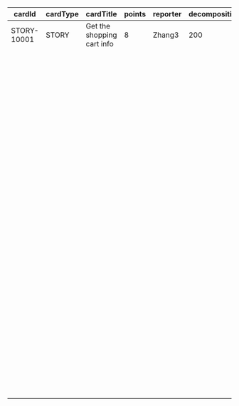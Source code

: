 | cardId | cardType | cardTitle | points | reporter | decompositionCost | startAt | endAt | developer | process | expectCost | actualCost | blockCost | blockType | blockInstruction | blockConsequence |
| --- | --- | --- | --- | --- | --- | --- | --- | --- | --- | --- | --- | --- | --- | --- | --- |
| STORY-10001 | STORY | Get the shopping cart info | 8 | Zhang3 | 200 | 2021-05-19 | 2021-05-27 | Li4 | 1-1 | 60 | 5 |  |  |  |  |
|  |  |  |  |  |  |  |  |  | 1-2 | 60 | 5 |  |  |  |  |
|  |  |  |  |  |  |  |  |  | 1-1 | 60 | 5 |  |  |  |  |
|  |  |  |  |  |  |  |  |  | 1-3 | 0 | 20 |  |  |  |  |
|  |  |  |  |  |  |  |  |  | 2-1 | 60 | 15 |  |  |  |  |
|  |  |  |  |  |  |  |  |  | 2-2 | 60 | 15 |  |  |  |  |
|  |  |  |  |  |  |  |  |  | 2-3 | 60 | 15 |  |  |  |  |
|  |  |  |  |  |  |  |  |  | 3-1 | 60 | 15 |  |  |  |  |
|  |  |  |  |  |  |  |  |  | 3-2 | 60 | 15 |  |  |  |  |
|  |  |  |  |  |  |  |  |  | 3-3 | 60 | 15 |  |  |  |  |
|  |  |  |  |  |  |  |  |  | 3-6 | 60 | 15 |  |  |  |  |
|  |  |  |  |  |  |  |  |  | 3-7 | 60 | 15 |  |  |  |  |
|  |  |  |  |  |  |  |  |  | 1-2 | 60 | 15 |  |  |  |  |
|  |  |  |  |  |  |  |  |  | 1-3 | 0 | 15 |  |  |  |  |
|  |  |  |  |  |  |  |  |  | 2-1 | 60 | 15 |  |  |  |  |
|  |  |  |  |  |  |  |  |  | 2-2 | 60 | 15 |  |  |  |  |
|  |  |  |  |  |  |  |  |  | 2-3 | 60 | 15 |  |  |  |  |
|  |  |  |  |  |  |  |  |  | 3-1 | 60 | 15 | 100 | STUDY | learn how to retrieve id from jwt in header |  |
|  |  |  |  |  |  |  |  |  | 3-2 | 60 | 15 |  |  |  |  |
|  |  |  |  |  |  |  |  |  | 3-3 | 60 | 15 |  |  |  |  |
|  |  |  |  |  |  |  |  |  | 3-6 | 60 | 30 |  |  |  |  |
|  |  |  |  |  |  |  |  |  | 3-4 | 60 | 20 | 200 | INTEGRATION_TESTING | test feign client with upstream services |  |
|  |  |  |  |  |  |  |  |  | 3-7 | 60 | 15 |  |  |  |  |
|  |  |  |  |  |  |  |  |  | 3-5 | 60 | 15 |  |  |  |  |
|  |  |  |  |  |  |  |  |  | 1-2 | 60 | 15 |  |  |  |  |
|  |  |  |  |  |  |  |  |  | 1-3 | 0 | 15 |  |  |  |  |
|  |  |  |  |  |  |  |  |  | 2-1 | 60 | 15 |  |  |  |  |
|  |  |  |  |  |  |  |  |  | 2-2 | 60 | 15 |  |  |  |  |